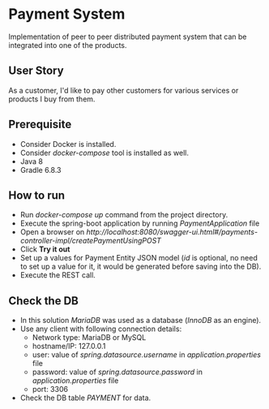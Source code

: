 # Payment System
Implementation of peer to peer distributed payment system that can be integrated into one of the products.

## User Story

As a customer, I'd like to pay other customers for various services or products I buy from them.

## Prerequisite
* Consider Docker is installed.  
* Consider *docker-compose* tool is installed as well.
* Java 8
* Gradle 6.8.3

## How to run
* Run *docker-compose up* command from the project directory.
* Execute the spring-boot application by running *PaymentApplication* file
* Open a browser on *http://localhost:8080/swagger-ui.html#/payments-controller-impl/createPaymentUsingPOST*
* Click **Try it out**
* Set up a values for Payment Entity JSON model (*id* is optional, no need to set up a value for it, it would be generated before saving into the DB).
* Execute the REST call.

## Check the DB
* In this solution *MariaDB* was used as a database (*InnoDB* as an engine).
* Use any client with following connection details:
  * Network type: MariaDB or MySQL
  * hostname/IP:  127.0.0.1
  * user:         value of *spring.datasource.username* in *application.properties* file
  * password:     value of *spring.datasource.password* in *application.properties* file
  * port:         3306 
* Check the DB table *PAYMENT* for data.
